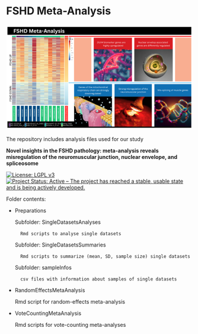 # FSHD Meta-Analysis

<img src="https://github.com/FSHDresearch/Meta-Analysis-of-FSHD/blob/11dec0050c7a172146e99de3cc6e630df42f7939/FSHD_MA_summary.png" alt="MKomics" width="1000"/>

The repository includes analysis files used for our study

**Novel insights in the FSHD pathology: meta-analysis reveals misregulation of the neuromuscular junction, nuclear envelope, and spliceosome**


[![License: LGPL v3](https://img.shields.io/badge/License-LGPL%20v3-blue.svg)](https://www.gnu.org/licenses/lgpl-3.0)
[![Project Status: Active – The project has reached a stable, usable state and is being actively developed.](https://www.repostatus.org/badges/latest/active.svg)](https://www.repostatus.org/#active)


Folder contents:

- Preparations

    Subfolder: SingleDatasetsAnalyses
  
        Rmd scripts to analyse single datasets
     
  
    Subfolder: SingleDatasetsSummaries
  
        Rmd scripts to summarize (mean, SD, sample size) single datasets
     
  
    Subfolder: sampleInfos
  
        csv files with information about samples of single datasets


- RandomEffectsMetaAnalysis

    Rmd script for random-effects meta-analysis


- VoteCountingMetaAnalysis

    Rmd scripts for vote-counting meta-analyses
